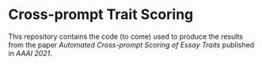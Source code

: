 # Cross-prompt Trait Scoring

This repository contains the code (to come) used to produce the results from the paper _Automated_ _Cross-prompt_ _Scoring_ _of_ 
_Essay_ _Traits_ published in _AAAI_ _2021_.
